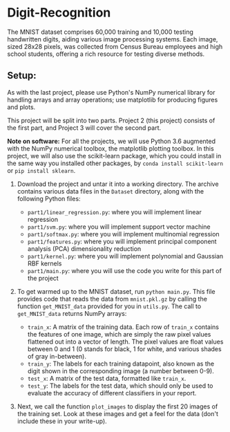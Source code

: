 # Digit-Recognition
The MNIST dataset comprises 60,000 training and 10,000 testing handwritten digits, aiding various image processing systems. Each image, sized 28x28 pixels, was collected from Census Bureau employees and high school students, offering a rich resource for testing diverse methods.

## Setup:

As with the last project, please use Python's NumPy numerical library for handling arrays and array operations; use matplotlib for producing figures and plots.

This project will be split into two parts. Project 2 (this project) consists of the first part, and Project 3 will cover the second part.

**Note on software:** For all the projects, we will use Python 3.6 augmented with the NumPy numerical toolbox, the matplotlib plotting toolbox. In this project, we will also use the scikit-learn package, which you could install in the same way you installed other packages, by `conda install scikit-learn` or `pip install sklearn`.

1. Download the project and untar it into a working directory. The archive contains various data files in the `Dataset` directory, along with the following Python files:

   - `part1/linear_regression.py`: where you will implement linear regression
   - `part1/svm.py`: where you will implement support vector machine
   - `part1/softmax.py`: where you will implement multinomial regression
   - `part1/features.py`: where you will implement principal component analysis (PCA) dimensionality reduction
   - `part1/kernel.py`: where you will implement polynomial and Gaussian RBF kernels
   - `part1/main.py`: where you will use the code you write for this part of the project

2. To get warmed up to the MNIST dataset, run `python main.py`. This file provides code that reads the data from `mnist.pkl.gz` by calling the function `get_MNIST_data` provided for you in `utils.py`. The call to `get_MNIST_data` returns NumPy arrays:

   - `train_x`: A matrix of the training data. Each row of `train_x` contains the features of one image, which are simply the raw pixel values flattened out into a vector of 
      length. The pixel values are float values between 0 and 1 (0 stands for black, 1 for white, and various shades of gray in-between).
   - `train_y`: The labels for each training datapoint, also known as the digit shown in the corresponding image (a number between 0-9).
   - `test_x`: A matrix of the test data, formatted like `train_x`.
   - `test_y`: The labels for the test data, which should only be used to evaluate the accuracy of different classifiers in your report.

3. Next, we call the function `plot_images` to display the first 20 images of the training set. Look at these images and get a feel for the data (don't include these in your write-up).

